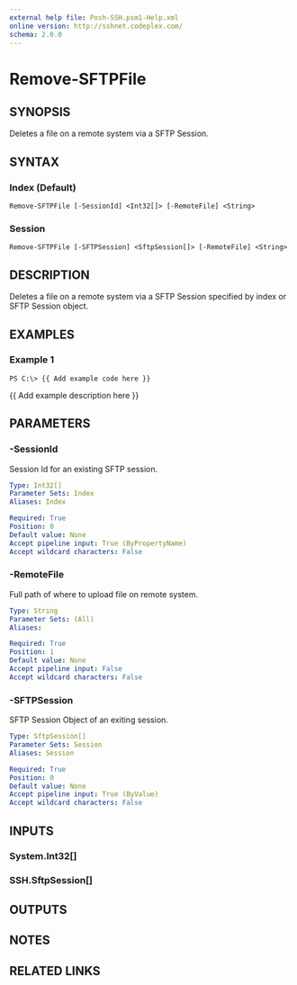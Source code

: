 ```yaml
---
external help file: Posh-SSH.psm1-Help.xml
online version: http://sshnet.codeplex.com/
schema: 2.0.0
---
```


# Remove-SFTPFile

## SYNOPSIS
Deletes a file on a remote system via a SFTP Session.

## SYNTAX

### Index (Default)
```
Remove-SFTPFile [-SessionId] <Int32[]> [-RemoteFile] <String>
```

### Session
```
Remove-SFTPFile [-SFTPSession] <SftpSession[]> [-RemoteFile] <String>
```

## DESCRIPTION
Deletes a file on a remote system via a SFTP Session specified by index or SFTP Session object.

## EXAMPLES

### Example 1
```
PS C:\> {{ Add example code here }}
```

{{ Add example description here }}

## PARAMETERS

### -SessionId
Session Id for an existing SFTP session.

```yaml
Type: Int32[]
Parameter Sets: Index
Aliases: Index

Required: True
Position: 0
Default value: None
Accept pipeline input: True (ByPropertyName)
Accept wildcard characters: False
```

### -RemoteFile
Full path of where to upload file on remote system.

```yaml
Type: String
Parameter Sets: (All)
Aliases: 

Required: True
Position: 1
Default value: None
Accept pipeline input: False
Accept wildcard characters: False
```

### -SFTPSession
SFTP Session Object of an exiting session.

```yaml
Type: SftpSession[]
Parameter Sets: Session
Aliases: Session

Required: True
Position: 0
Default value: None
Accept pipeline input: True (ByValue)
Accept wildcard characters: False
```

## INPUTS

### System.Int32[]

### SSH.SftpSession[]

## OUTPUTS

## NOTES

## RELATED LINKS

